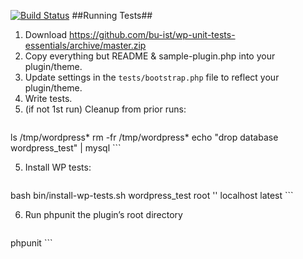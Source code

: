 [![Build Status](https://travis-ci.org/bu-ist/wp-unit-tests-essentials.svg?branch=master)](https://travis-ci.org/bu-ist/wp-unit-tests-essentials)
##Running Tests##
1. Download https://github.com/bu-ist/wp-unit-tests-essentials/archive/master.zip
2. Copy everything but README & sample-plugin.php into your plugin/theme.
3. Update settings in the `tests/bootstrap.php` file to reflect your plugin/theme.
4. Write tests.
5. (if not 1st run) Cleanup from prior runs:     
	```bash
ls /tmp/wordpress* 
rm -fr /tmp/wordpress*
echo "drop database wordpress_test" | mysql
	```
	
5. Install WP tests:
	```bash
bash bin/install-wp-tests.sh wordpress_test root '' localhost latest
	```
	
6. Run phpunit the plugin’s root directory

	```bash
phpunit
	```
